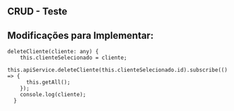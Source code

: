 ## CRUD - Teste

## Modificações para Implementar:

```
deleteCliente(cliente: any) {
    this.clienteSelecionado = cliente;
    this.apiService.deleteCliente(this.clienteSelecionado.id).subscribe(() => {
      this.getAll();
    });
    console.log(cliente);
  }

```

